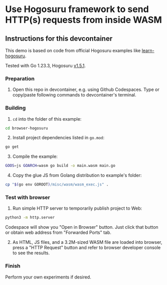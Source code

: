 # Use Hogosuru framework to send HTTP(s) requests from inside WASM

## Instructions for this devcontainer

This demo is based on code from official Hogosuru examples like [learn-hogosuru](https://github.com/realPy/learn-hogosuru).

Tested with Go 1.23.3, Hogosuru [v1.5.1](https://github.com/realPy/hogosuru/releases/tag/v1.5.1).

### Preparation

1. Open this repo in devcontainer, e.g. using Github Codespaces.
   Type or copy/paste following commands to devcontainer's terminal.

### Building

1. `cd` into the folder of this example:

```sh
cd browser-hogosuru
```

2. Install project dependencies listed in `go.mod`:

```sh
go get
```

3. Compile the example:

```sh
GOOS=js GOARCH=wasm go build -o main.wasm main.go
```

4. Copy the glue JS from Golang distribution to example's folder:

```sh
cp "$(go env GOROOT)/misc/wasm/wasm_exec.js" .
```

### Test with browser

1. Run simple HTTP server to temporarily publish project to Web:

```sh
python3 -m http.server
```

Codespace will show you "Open in Browser" button. Just click that button or
obtain web address from "Forwarded Ports" tab.

2. As HTML, JS files, and a 3.2M-sized WASM file are loaded into browser, press a "HTTP Request" button and refer to browser developer console
   to see the results.

### Finish

Perform your own experiments if desired.
